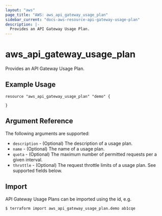 ```yaml
---
layout: "aws"
page_title: "AWS: aws_api_gateway_usage_plan"
sidebar_current: "docs-aws-resource-api-gateway-usage-plan"
description: |-
  Provides an API Gateway Usage Plan.
---
```


# aws\_api\_gateway\_usage\_plan

Provides an API Gateway Usage Plan.

## Example Usage

```
resource "aws_api_gateway_usage_plan" "demo" {
  
}

```

## Argument Reference

The following arguments are supported:

* `description` - (Optional) The description of a usage plan.
* `name` - (Optional) The name of a usage plan.
* `quota` - (Optional) The maximum number of permitted requests per a given interval.
* `throttle` - (Optional) The request throttle limits of a usage plan. See supported fields below.

## Import

API Gateway Usage Plans can be imported using the id, e.g.

```
$ terraform import aws_api_gateway_usage_plan.demo ab1cqe
```
